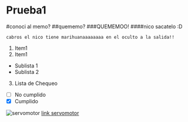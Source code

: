 # Prueba1

#conoci al memo?
##quememo?
###QUEMEMOO!
####nico sacatelo :D

    cabros el nico tiene marihuanaaaaaaaa en el oculto a la salida!!

1. Item1
2. Item1
 - Sublista 1
 - Sublista 2
3. Lista de Chequeo
 - [ ] No cumplido
 - [X] Cumplido

![servomotor](https://electrosome.com/wp-content/uploads/2012/06/Servo-Motor.gif)
[link servomotor](https://es.wikipedia.org/wiki/Servomotor)
  

